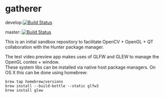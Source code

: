 # gatherer

develop:[![Build Status](https://travis-ci.org/headupinclouds/gatherer.svg?branch=master)](https://travis-ci.org/headupinclouds/gatherer)

master: 
[![Build Status](https://travis-ci.org/headupinclouds/gatherer.svg?branch=master)](https://travis-ci.org/headupinclouds/gatherer)

This is an initial sandbox repository to facilitate OpenCV + OpenGL + QT collaboration with the Hunter package manager.

The test video preview app makes uses of GLFW and GLEW to manage the OpenGL contex + window.  
These system libs can be installed via native host package managers.
On OS X this can be done using homebrew:

```
brew tap homebrew/versions
brew install --build-bottle --static glfw3
brew install glew
```

